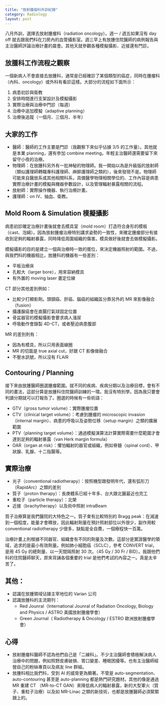 ```yaml
---
title: "放射腫瘤科外訓紀錄"
category: Radiology
layout: post
---
```


八月外訓，選擇去放射腫瘤科（radiation oncology）。週一 / 週五如果沒有 day off 就去跟我們科在刀房內的血管攝影室。週三早上有放腫住院醫師的病例報告與主治醫師評論治療計畫的晨會。其他天就參觀各種模擬攝影、近接還有門診。

## 放腫科工作流程之觀察

一個新病人不會直接去放腫科，通常是已經確診了某個類型的癌症，同時在腫瘤科（內科、oncology）或外科有看診這樣。大部分的流程如下面所示：

1. 病患初診與衛教
2. 安排時間進行支架設計及模擬攝影
3. 實際治療與治療中門診（每週）
4. 治療中追加模擬（adaptive planning）
5. 治療後追蹤（一個月、三個月、半年）

## 大家的工作

- 醫師：醫師的工作主要是門診（我觀察下來似乎佔據 3/5 的工作量）。其他就是本業 planning，還有參加 combine meeting。年輕主治醫師還需要留下來留守小夜的治療。
- 物理師：在放腫科另外有一批神秘的物理師。我一開始以為是升級版的放射師（類似護理師轉職專科護理師、麻醉護理師之類的），後來發現不是。物理師可能來自醫放系或其他相關科系，具備醫學物理相關學位的、工作內容是病患實際治療計畫的模擬與機器參數設計，以及管理輻射暴露相關的流程。
- 放射師：實際操作機器、執行治療計畫。
- 護理師：on IV、抽血、衛教。

## Mold Room & Simulation 模擬攝影

病患初診確定治療計畫後就會去模具室（mold room）打造符合身形的模板（cast、泡綿）。因為放射腫瘤治療特別講求姿勢的一致性，來確定腫瘤部分有接收到足夠的輻射暴露，同時降低周圍組織的傷害。模具做好後就會去做模擬攝影。

模擬攝影的目的是建立一個與治療時一致的擺位，來決定機器照射的範圍。不過，與我們科的機器相比，放腫科的機器有一些差別：

- 平板治療床
- 孔較大（larger bore），用來容納模具
- 有外置的 moving laser 畫定位線

CT 部分其他差別例如：

- 比較少打顯影劑。頭頸癌、肝癌、腦癌的組織區分靠另外的 MR 來影像融合（fusion）
- 攝護腺癌會在直腸打氣球固定位置
- 骨盆器官的模擬攝影會要求病人漲尿
- 呼吸動作會錄製 4D-CT，或者壓迫病患腹部

MR 的差別則有：

- 因為有模具，所以只用表面線圈
- MR 的切面是 true axial cut，好跟 CT 影像做融合
- 不壓水訊號，所以沒有 FLAIR

## Contouring / Planning

接下來由放腫醫師圈選腫瘤範圍。就不同的疾病、疾病分期以及治療目標，會有不同的畫法，這部分算是放腫科住院醫師訓練的一環。我沒有特別學。因為我只要會判讀分期就可以打報告了。圈選的時候有一些術語：

- GTV（gross tumor volume）：實際腫瘤位置
- CTV（clinical target volume）：考慮到腫瘤的 microscopic invasion（internal margin）、病患的呼吸以及姿勢位移（setup margin）之類的擴展範圍
- PTV（planning target volume）：通過模擬演算法計算實際需要什麼範圍才會達到足夠的輻射暴露（van Herk margin formula）
- OAR（organ at risk）：懼怕輻射的器官或組織，例如脊髓（spinal cord）、甲狀腺、乳腺、十二指腸等。

## 實際治療

- 光子（conventional radiotherapy）：按照機型跟發明年代，還有弧形刀（RapidArc）之類的差別
- 質子（proton therapy）：長庚體系已經十年多、台大跟北醫最近也完工
- 重粒子（particle therapy）：北榮
- 近接（brachytherapy）以及術中照射 intraBeam

質子治療算是我們醫院的大特色之一。質子束有比較特別的 Bragg peak：在減速到一個程度，能量才會釋放，因此輻射劑量在預計照射部位以外很少，副作用較 conventional radiotherapy 少很多，缺點是全自費，一個療程快一百萬。

治療計畫上則根據不同器官、組織會有不同的劑量及次數。這部分是實證醫學的領域，追求的是最小有效劑量。例如肺小細胞癌（SCLC），參考 CONVERT trial，是用 45 Gy 的總劑量、以一天間隔照射 30 次。（45 Gy / 30 Fr / BID）。我跟他們科的住院醫師聊天，原來背誦各個重要的 trial 是他們考試的內容之一。真是太辛苦了。

## 其他：

- 認識在放腫領域佔據主宰地位的 Varian 公司
- 認識放腫科的主流期刊：
  - Red Jounral（International Jounral of Radiation Oncology, Biology and Physics / ASTRO 美國放射腫瘤學會）
  - Green Journal（ Radiotherapy & Oncology / ESTRO 歐洲放射腫瘤學會）

## 心得

- 放射腫瘤科醫師不認為他們自己是「二線科」。不少主治醫師會積極解決病人治療中的問題，例如照野皮膚破損、胃口變差、睡眠困擾等。也有主治醫師經營自己的粉絲專頁以及病友 line 群組。
- 放腫科相比我們科，受到 AI 的威脅更為顯著。不管是 auto-segmentation、auto-contouring 甚至是 auto-planning 都是熱門研究題材。其他的像是通過 MR 重建 CT （MR-to-CT GAN）來降低病人的輻射暴露，新的大型軍火（質子、重粒子治療）以及如 MR-Linac 之類的新技術，也都是放腫醫師必須緊緊跟上的。
